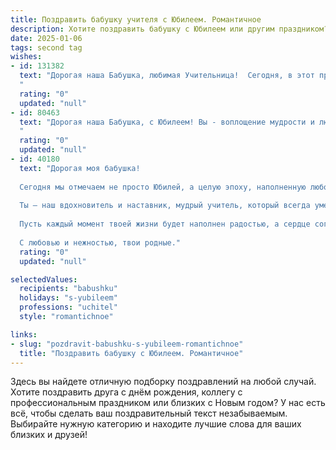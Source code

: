 ```yaml
---
title: Поздравить бабушку учителя с Юбилеем. Романтичное
description: Хотите поздравить бабушку с Юбилеем или другим праздником? Наш ИИ создаст незабываемое поздравление, а вы обязательно выделитесь среди других.  
date: 2025-01-06
tags: second tag
wishes:
- id: 131382
  text: "Дорогая наша Бабушка, любимая Учительница!  Сегодня, в этот прекрасный юбилейный день,  наше сердце переполняется нежностью и благодарностью.  Вы – светлая звезда на нашем жизненном пути,  дарящая тепло, мудрость и бесконечную любовь.  Ваша  преданность профессии,  терпение и  неиссякаемая энергия  вдохновляют нас.  Пусть  этот день будет полон  радости,  цвета и  волшебства, как  самые  яркие моменты вашей жизни.  Мы  бесконечно  вас любим и  ценим!  С юбилеем!
  "
  rating: "0"
  updated: "null"
- id: 80463
  text: "Дорогая наша Бабушка, с Юбилеем! Вы - воплощение мудрости и любви, светлая душа, бескорыстное сердце. Спасибо за ваш неиссякаемый оптимизм, за вашу преданность  педагогическому делу, за то, что вы вдохновляли нас своим примером! Желаем вам крепкого здоровья, радостных мгновений и счастливых дней, наполненных благодарностью и любовью.
  "
  rating: "0"
  updated: "null"
- id: 40180
  text: "Дорогая моя бабушка!
  
  Сегодня мы отмечаем не просто Юбилей, а целую эпоху, наполненную любовью, мудростью и теплом. В этот день хочется от всей души поблагодарить тебя за каждую минуту, которую ты посвятила своей семье, и за все уроки жизни, которые ты щедро делишь с нами.
  
  Ты — наш вдохновитель и наставник, мудрый учитель, который всегда умел найти ключик к сердцам. Твоя доброта и терпение освещают наши пути, а твоя мудрость служит живым примером того, как важно любить и заботиться о близких.
  
  Пусть каждый момент твоей жизни будет наполнен радостью, а сердце согревает тепло любви и уважения, которые мы тебе дарим. Желаю здоровья тебе, бабушка, и пусть каждый новый день приносит только счастье и радость!
  
  С любовью и нежностью, твои родные."
  rating: "0"
  updated: "null"

selectedValues:
  recipients: "babushku"
  holidays: "s-yubileem"
  professions: "uchitel"
  style: "romantichnoe"

links:
- slug: "pozdravit-babushku-s-yubileem-romantichnoe"
  title: "Поздравить бабушку с Юбилеем. Романтичное"
---
```


Здесь вы найдете отличную подборку поздравлений на любой случай.
Хотите поздравить друга с днём рождения, коллегу с профессиональным праздником или близких с Новым годом? У нас есть всё, чтобы сделать ваш поздравительный текст незабываемым. Выбирайте нужную категорию и находите лучшие слова для ваших близких и друзей!
